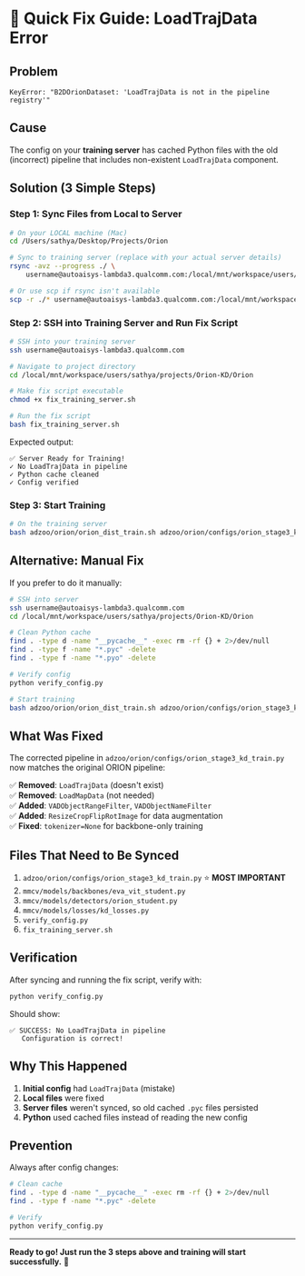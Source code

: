 # 🚀 Quick Fix Guide: LoadTrajData Error

## Problem
```
KeyError: "B2DOrionDataset: 'LoadTrajData is not in the pipeline registry'"
```

## Cause
The config on your **training server** has cached Python files with the old (incorrect) pipeline that includes non-existent `LoadTrajData` component.

## Solution (3 Simple Steps)

### Step 1: Sync Files from Local to Server
```bash
# On your LOCAL machine (Mac)
cd /Users/sathya/Desktop/Projects/Orion

# Sync to training server (replace with your actual server details)
rsync -avz --progress ./ \
    username@autoaisys-lambda3.qualcomm.com:/local/mnt/workspace/users/sathya/projects/Orion-KD/Orion/

# Or use scp if rsync isn't available
scp -r ./* username@autoaisys-lambda3.qualcomm.com:/local/mnt/workspace/users/sathya/projects/Orion-KD/Orion/
```

### Step 2: SSH into Training Server and Run Fix Script
```bash
# SSH into your training server
ssh username@autoaisys-lambda3.qualcomm.com

# Navigate to project directory
cd /local/mnt/workspace/users/sathya/projects/Orion-KD/Orion

# Make fix script executable
chmod +x fix_training_server.sh

# Run the fix script
bash fix_training_server.sh
```

Expected output:
```
✅ Server Ready for Training!
✓ No LoadTrajData in pipeline
✓ Python cache cleaned
✓ Config verified
```

### Step 3: Start Training
```bash
# On the training server
bash adzoo/orion/orion_dist_train.sh adzoo/orion/configs/orion_stage3_kd_train.py 4
```

## Alternative: Manual Fix

If you prefer to do it manually:

```bash
# SSH into server
ssh username@autoaisys-lambda3.qualcomm.com
cd /local/mnt/workspace/users/sathya/projects/Orion-KD/Orion

# Clean Python cache
find . -type d -name "__pycache__" -exec rm -rf {} + 2>/dev/null
find . -type f -name "*.pyc" -delete
find . -type f -name "*.pyo" -delete

# Verify config
python verify_config.py

# Start training
bash adzoo/orion/orion_dist_train.sh adzoo/orion/configs/orion_stage3_kd_train.py 4
```

## What Was Fixed

The corrected pipeline in `adzoo/orion/configs/orion_stage3_kd_train.py` now matches the original ORION pipeline:

✅ **Removed**: `LoadTrajData` (doesn't exist)  
✅ **Removed**: `LoadMapData` (not needed)  
✅ **Added**: `VADObjectRangeFilter`, `VADObjectNameFilter`  
✅ **Added**: `ResizeCropFlipRotImage` for data augmentation  
✅ **Fixed**: `tokenizer=None` for backbone-only training  

## Files That Need to Be Synced

1. `adzoo/orion/configs/orion_stage3_kd_train.py` ⭐ **MOST IMPORTANT**
2. `mmcv/models/backbones/eva_vit_student.py`
3. `mmcv/models/detectors/orion_student.py`
4. `mmcv/models/losses/kd_losses.py`
5. `verify_config.py`
6. `fix_training_server.sh`

## Verification

After syncing and running the fix script, verify with:
```bash
python verify_config.py
```

Should show:
```
✅ SUCCESS: No LoadTrajData in pipeline
   Configuration is correct!
```

## Why This Happened

1. **Initial config** had `LoadTrajData` (mistake)
2. **Local files** were fixed
3. **Server files** weren't synced, so old cached `.pyc` files persisted
4. **Python** used cached files instead of reading the new config

## Prevention

Always after config changes:
```bash
# Clean cache
find . -type d -name "__pycache__" -exec rm -rf {} + 2>/dev/null
find . -type f -name "*.pyc" -delete

# Verify
python verify_config.py
```

---

**Ready to go! Just run the 3 steps above and training will start successfully.** 🚀
